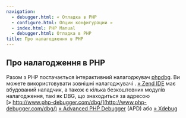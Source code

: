 ```yaml
---
navigation:
  - debugger.html: « Отладка в PHP
  - configure.html: Опции конфигурации »
  - index.html: PHP Manual
  - debugger.html: Отладка в PHP
title: Про налагодження в PHP
---
```

## Про налагодження в PHP

Разом з PHP постачається інтерактивний налагоджувач [phpdbg](migration56.new-features.html#migration56.new-features.phpdbg). Ви можете використовувати зовнішні налагоджувачі . [» Zend IDE](http://www.zend.com/en/products/studio/) має вбудований наладчик, а також є кілька безкоштовних модулів налагодження, такі як DBG, що знаходиться за адресою [» http://www.php-debugger.com/dbg/](http://www.php-debugger.com/dbg/) [» Advanced PHP Debugger](https://pecl.php.net/apd) (APD) або [» Xdebug](http://xdebug.org/)
